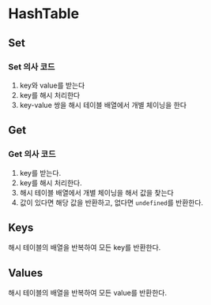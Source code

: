 # HashTable

## Set

### Set 의사 코드
1. key와 value를 받는다
2. key를 해시 처리한다
3. key-value 쌍을 해시 테이블 배열에서 개별 체이닝을 한다

## Get

### Get 의사 코드
1. key를 받는다.
2. key를 해시 처리한다.
3. 해시 테이블 배열에서 개별 체이닝을 해서 값을 찾는다
4. 값이 있다면 해당 값을 반환하고, 없다면 `undefined`를 반환한다.

## Keys

해시 테이블의 배열을 반복하여 모든 key를 반환한다.

## Values

해시 테이블의 배열을 반복하여 모든 value를 반환한다.